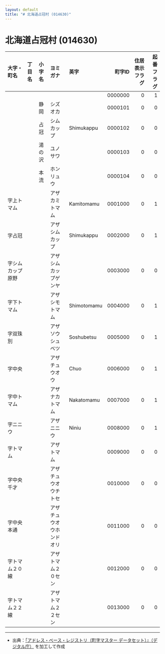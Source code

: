 ```yaml
---
layout: default
title: "# 北海道占冠村 (014630)"
---
```


# 北海道占冠村 (014630)

| 大字・町名 | 丁目名 | 小字名 | ヨミガナ | 英字 | 町字ID | 住居表示フラグ | 起番フラグ |
|:--------|:------|:------|:-----------------|:---------------------|--------:|----------:|--------:|
|  |  |  |  |  | 0000000 | 0 | 1 |
|  |  | 静岡 | シズオカ |  | 0000101 | 0 | 0 |
|  |  | 占冠 | シムカップ | Shimukappu | 0000102 | 0 | 0 |
|  |  | 湯の沢 | ユノサワ |  | 0000103 | 0 | 0 |
|  |  | 本流 | ホンリュウ |  | 0000104 | 0 | 0 |
| 字上トマム |  |  | アザカミトマム | Kamitomamu | 0001000 | 0 | 1 |
| 字占冠 |  |  | アザシムカップ | Shimukappu | 0002000 | 0 | 1 |
| 字シムカップ原野 |  |  | アザシムカップゲンヤ |  | 0003000 | 0 | 0 |
| 字下トマム |  |  | アザシモトマム | Shimotomamu | 0004000 | 0 | 1 |
| 字双珠別 |  |  | アザソウシュベツ | Soshubetsu | 0005000 | 0 | 1 |
| 字中央 |  |  | アザチュウオウ | Chuo | 0006000 | 0 | 1 |
| 字中トマム |  |  | アザナカトマム | Nakatomamu | 0007000 | 0 | 1 |
| 字ニニウ |  |  | アザニニウ | Niniu | 0008000 | 0 | 1 |
| 字トマム |  |  | アザトマム |  | 0009000 | 0 | 0 |
| 字中央千才 |  |  | アザチュウオウチトセ |  | 0010000 | 0 | 0 |
| 字中央本通 |  |  | アザチュウオウホンドオリ |  | 0011000 | 0 | 0 |
| 字トマム２０線 |  |  | アザトマム２０セン |  | 0012000 | 0 | 0 |
| 字トマム２２線 |  |  | アザトマム２２セン |  | 0013000 | 0 | 0 |

---

- 出典：[「アドレス・ベース・レジストリ（町字マスター データセット）』（デジタル庁）](https://www.digital.go.jp/policies/base_registry_address/) を加工して作成